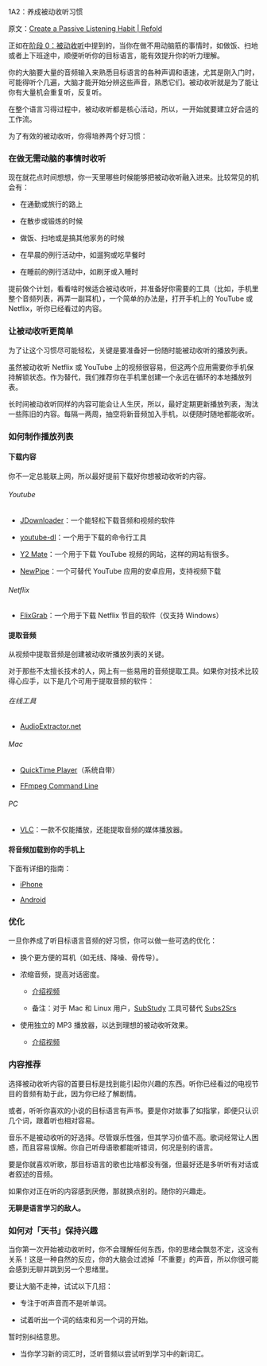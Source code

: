 1A2：养成被动收听习惯

原文：[Create a Passive Listening Habit | Refold](https://refold.la/roadmap/stage-1/a/passive-listening)

正如在[阶段 0：被动收听](https://refold.la/roadmap/stage-0/c/passive-listening)中提到的，当你在做不用动脑筋的事情时，如做饭、扫地或者上下班途中，顺便听听你的目标语言，能有效提升你的听力理解。

你的大脑要大量的音频输入来熟悉目标语言的各种声调和语速，尤其是刚入门时，可能得听个几遍，大脑才能开始分辨这些声音，熟悉它们。被动收听就是为了能让你有大量机会重复听，反复听。

在整个语言习得过程中，被动收听都是核心活动，所以，一开始就要建立好合适的工作流。

为了有效的被动收听，你得培养两个好习惯：

### 在做无需动脑的事情时收听

现在就花点时间想想，你一天里哪些时候能够把被动收听融入进来。比较常见的机会有：

- 在通勤或旅行的路上

- 在散步或锻炼的时候

- 做饭、扫地或是搞其他家务的时候

- 在早晨的例行活动中，如遛狗或吃早餐时

- 在睡前的例行活动中，如刷牙或入睡时

提前做个计划，看看啥时候适合被动收听，并准备好你需要的工具（比如，手机里整个音频列表，再弄一副耳机），一个简单的办法是，打开手机上的 YouTube 或 Netflix，听你已经看过的内容。

### 让被动收听更简单

为了让这个习惯尽可能轻松，关键是要准备好一份随时能被动收听的播放列表。

虽然被动收听 Netflix 或 YouTube 上的视频很容易，但这两个应用需要你手机保持解锁状态。作为替代，我们推荐你在手机里创建一个永远在循环的本地播放列表。

长时间被动收听同样的内容可能会让人生厌，所以，最好定期更新播放列表，淘汰一些陈旧的内容。每隔一两周，抽空将新音频加入手机，以便随时随地都能收听。

### 如何制作播放列表

#### 下载内容

你不一定总能联上网，所以最好提前下载好你想被动收听的内容。

###### Youtube

- [JDownloader](https://jdownloader.org/download/index)：一个能轻松下载音频和视频的软件

- [youtube-dl](https://youtube-dl.org/)：一个用于下载的命令行工具

- [Y2 Mate](https://y2mate.guru/)：一个用于下载 YouTube 视频的网站，这样的网站有很多。

- [NewPipe](https://newpipe.schabi.org/)：一个可替代 YouTube 应用的安卓应用，支持视频下载

###### Netflix

- [FlixGrab](https://www.flixgrab.com/)：一个用于下载 Netflix 节目的软件（仅支持 Windows）

#### 提取音频

从视频中提取音频是创建被动收听播放列表的关键。

对于那些不太擅长技术的人，网上有一些易用的音频提取工具。如果你对技术比较得心应手，以下是几个可用于提取音频的软件：

###### 在线工具

- [AudioExtractor.net](https://audio-extractor.net/)

###### Mac

- [QuickTime Player](https://www.idownloadblog.com/2019/01/18/extract-audio-from-video-iphone-ipad-mac/)（系统自带）

- [FFmpeg Command Line](https://ffmpeg.org/)

###### PC

- [VLC](https://www.videolan.org/vlc/)：一款不仅能播放，还能提取音频的媒体播放器。

#### 将音频加载到你的手机上

下面有详细的指南：

- [iPhone](https://www.businessinsider.com/how-to-download-music-audio-files-on-iphone)

- [Android](https://support.google.com/googleplaymusic/answer/1101500?hl=en)

### 优化

一旦你养成了听目标语言音频的好习惯，你可以做一些可选的优化：

- 换个更方便的耳机（如无线、降噪、骨传导）。

- 浓缩音频，提高对话密度。

  - [介绍视频](https://www.youtube.com/watch?v=QOLTeO-uCYU)

  - 备注：对于 Mac 和 Linux 用户，[SubStudy](http://www.randomhacks.net/substudy/) 工具可替代 [Subs2Srs](http://subs2srs.sourceforge.net/)

- 使用独立的 MP3 播放器，以达到理想的被动收听效果。

  - [介绍视频](https://www.youtube.com/watch?v=6UqaJ8gmTGg)

### 内容推荐

选择被动收听内容的首要目标是找到能引起你兴趣的东西。听你已经看过的电视节目的音频有助于此，因为你已经了解剧情。

或者，听听你喜欢的小说的目标语言有声书。要是你对故事了如指掌，即便只认识几个词，跟着听也相对容易。

音乐不是被动收听的好选择。尽管娱乐性强，但其学习价值不高。歌词经常让人困惑，而且容易误解。你自己听母语歌都能听错词，何况是别的语言。

要是你就喜欢听歌，那目标语言的歌也比啥都没有强，但最好还是多听听有对话或者叙述的音频。

如果你对正在听的内容感到厌倦，那就换点别的。随你的兴趣走。

**无聊是语言学习的敌人。**

### 如何对「天书」保持兴趣

当你第一次开始被动收听时，你不会理解任何东西，你的思绪会飘忽不定，这没有关系！这是一种自然的反应，你的大脑会过滤掉「不重要」的声音，所以你很可能会感到无聊并跳到另一个思绪里。

要让大脑不走神，试试以下几招：

- 专注于听声音而不是听单词。

- 试着听出一个词的结束和另一个词的开始。

暂时别纠结意思。

- 当你学习新的词汇时，泛听音频以尝试听到学习中的新词汇。